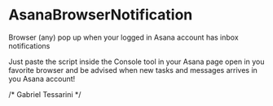 # AsanaBrowserNotification
Browser (any) pop up when your logged in Asana account has inbox notifications

Just paste the script inside the Console tool in your Asana page open in you favorite browser and be advised when new tasks and messages arrives in you Asana account!

/* Gabriel Tessarini */
